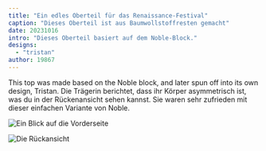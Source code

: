 ```yaml
---
title: "Ein edles Oberteil für das Renaissance-Festival"
caption: "Dieses Oberteil ist aus Baumwollstoffresten gemacht"
date: 20231016
intro: "Dieses Oberteil basiert auf dem Noble-Block."
designs:
  - "tristan"
author: 19867
---
```


This top was made based on the Noble block, and later spun off into its own design, Tristan. Die Trägerin berichtet, dass ihr Körper asymmetrisch ist, was du in der Rückenansicht sehen kannst. Sie waren sehr zufrieden mit dieser einfachen Variante von Noble.

![Ein Blick auf die Vorderseite](https://imagedelivery.net/ouSuR9yY1bHt-fuAokSA5Q/showcase-a-noble-top-for-the-renaissance-festival-1/public "Ein Blick auf die Vorderseite")

![Die Rückansicht](https://imagedelivery.net/ouSuR9yY1bHt-fuAokSA5Q/showcase-a-noble-top-for-the-renaissance-festival-2/public "Die Rückansicht")

